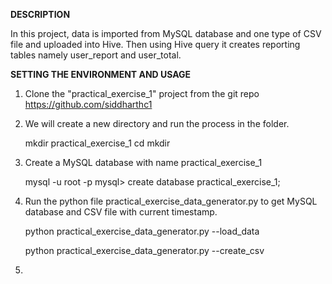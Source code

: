 **DESCRIPTION**

In this project, data is imported from MySQL database and one type of CSV file and uploaded into Hive.
Then using Hive query it creates reporting tables namely user_report and user_total.


**SETTING THE ENVIRONMENT AND USAGE**

1. Clone the "practical_exercise_1" project from the git repo https://github.com/siddharthc1
2. We will create a new directory and run the process in the folder.
    
    
    mkdir practical_exercise_1
    cd mkdir


3. Create a MySQL database with name practical_exercise_1


    mysql -u root -p
    mysql> create database practical_exercise_1; 
    
    
4. Run the python file practical_exercise_data_generator.py to get MySQL database and CSV file with current timestamp.

    python practical_exercise_data_generator.py --load_data
    
    python practical_exercise_data_generator.py --create_csv
  

5.

